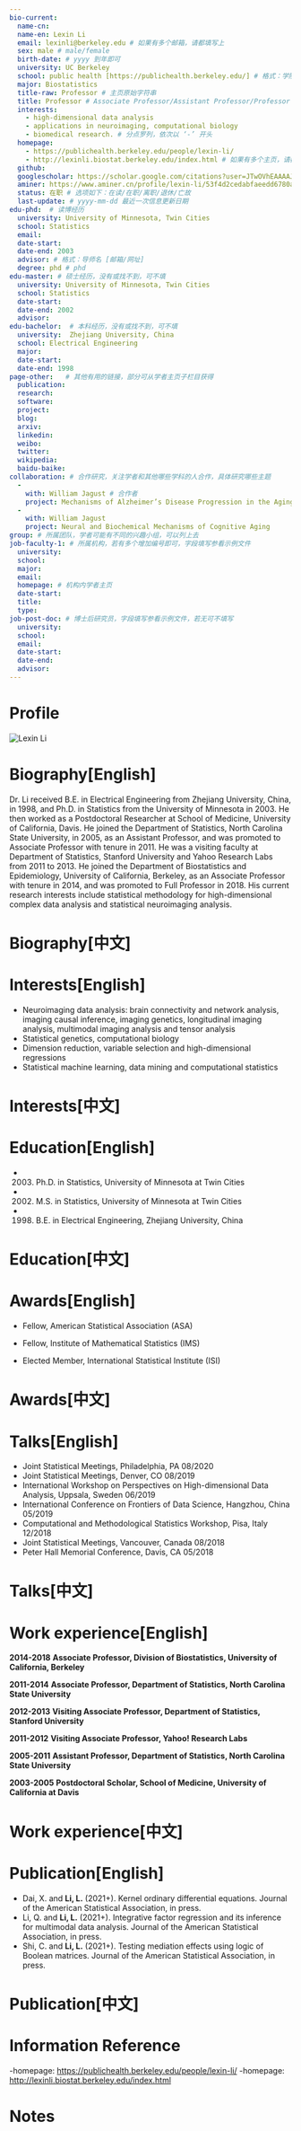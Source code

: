 ```yaml
---
bio-current:
  name-cn: 
  name-en: Lexin Li
  email: lexinli@berkeley.edu # 如果有多个邮箱，请都填写上
  sex: male # male/female
  birth-date: # yyyy 到年即可
  university: UC Berkeley
  school: public health [https://publichealth.berkeley.edu/] # 格式：学院名称 [学院官网链接]
  major: Biostatistics
  title-raw: Professor # 主页原始字符串
  title: Professor # Associate Professor/Assistant Professor/Professor
  interests:
    - high-dimensional data analysis
    - applications in neuroimaging, computational biology
    - biomedical research. # 分点罗列，依次以 ‘-’ 开头
  homepage: 
    - https://publichealth.berkeley.edu/people/lexin-li/
    - http://lexinli.biostat.berkeley.edu/index.html # 如果有多个主页，请都填写上
  github: 
  googlescholar: https://scholar.google.com/citations?user=JTwOVhEAAAAJ&hl=zh-CN  
  aminer: https://www.aminer.cn/profile/lexin-li/53f4d2cedabfaeedd6780a09 # 从这里查找 https://www.aminer.org/search/person
  status: 在职 # 选项如下：在读/在职/离职/退休/亡故
  last-update: # yyyy-mm-dd 最近一次信息更新日期
edu-phd:  # 读博经历
  university: University of Minnesota, Twin Cities
  school: Statistics
  email: 
  date-start: 
  date-end: 2003
  advisor: # 格式：导师名 [邮箱/网址]
  degree: phd # phd
edu-master: # 硕士经历，没有或找不到，可不填
  university: University of Minnesota, Twin Cities
  school: Statistics
  date-start: 
  date-end: 2002
  advisor:
edu-bachelor:  # 本科经历，没有或找不到，可不填
  university:  Zhejiang University, China
  school: Electrical Engineering
  major: 
  date-start: 
  date-end: 1998
page-other:   # 其他有用的链接，部分可从学者主页子栏目获得
  publication: 
  research: 
  software: 
  project: 
  blog: 
  arxiv: 
  linkedin: 
  weibo:
  twitter:
  wikipedia:
  baidu-baike:
collaboration: # 合作研究，关注学者和其他哪些学科的人合作，具体研究哪些主题
  - 
    with: William Jagust # 合作者
    project: Mechanisms of Alzheimer’s Disease Progression in the Aging Brain # 研究主题
  - 
    with: William Jagust
    project: Neural and Biochemical Mechanisms of Cognitive Aging
group: # 所属团队，学者可能有不同的兴趣小组，可以列上去
job-faculty-1: # 所属机构，若有多个增加编号即可，字段填写参看示例文件
  university: 
  school: 
  major: 
  email: 
  homepage: # 机构内学者主页
  date-start: 
  title: 
  type: 
job-post-doc: # 博士后研究员，字段填写参看示例文件，若无可不填写
  university: 
  school: 
  email: 
  date-start: 
  date-end: 
  advisor: 
---
```


# Profile

![Lexin Li](https://i0.wp.com/publichealth.berkeley.edu/wp-content/uploads/2019/07/web_Li-Lexin-2019-e1626918080263.jpg?resize=299%2C400&ssl=1)

# Biography[English]

Dr. Li received B.E. in Electrical Engineering from Zhejiang University, China, in 1998, and Ph.D. in Statistics from the University of Minnesota in 2003. He then worked as a Postdoctoral Researcher at School of Medicine, University of California, Davis. He joined the Department of Statistics, North Carolina State University, in 2005, as an Assistant Professor, and was promoted to Associate Professor with tenure in 2011. He was a visiting faculty at Department of Statistics, Stanford University and Yahoo Research Labs from 2011 to 2013. He joined the Department of Biostatistics and Epidemiology, University of California, Berkeley, as an Associate Professor with tenure in 2014, and was promoted to Full Professor in 2018. His current research interests include statistical methodology for high-dimensional complex data analysis and statistical neuroimaging analysis.

# Biography[中文]

# Interests[English]

* Neuroimaging data analysis: brain connectivity and network analysis, imaging causal inference, imaging genetics, longitudinal imaging analysis, multimodal imaging analysis and tensor analysis
* Statistical genetics, computational biology
* Dimension reduction, variable selection and high-dimensional regressions
* Statistical machine learning, data mining and computational statistics

# Interests[中文]

# Education[English]

- 2003. Ph.D. in Statistics, University of Minnesota at Twin Cities

- 2002. M.S. in Statistics, University of Minnesota at Twin Cities

- 1998. B.E. in Electrical Engineering, Zhejiang University, China

# Education[中文]

# Awards[English]

- Fellow, American Statistical Association (ASA)

- Fellow, Institute of Mathematical Statistics (IMS)

- Elected Member, International Statistical Institute (ISI)



# Awards[中文]

# Talks[English]

- Joint Statistical Meetings, Philadelphia, PA 08/2020
- Joint Statistical Meetings, Denver, CO 08/2019
- International Workshop on Perspectives on High-dimensional Data Analysis, Uppsala, Sweden 06/2019
- International Conference on Frontiers of Data Science, Hangzhou, China 05/2019
- Computational and Methodological Statistics Workshop, Pisa, Italy 12/2018
- Joint Statistical Meetings, Vancouver, Canada 08/2018
- Peter Hall Memorial Conference, Davis, CA 05/2018

# Talks[中文]

# Work experience[English]

**2014-2018** **Associate Professor, Division of Biostatistics, University of California, Berkeley**

**2011-2014** **Associate Professor, Department of Statistics, North Carolina State University**

**2012-2013** **Visiting Associate Professor, Department of Statistics, Stanford University**

**2011-2012** **Visiting Associate Professor, Yahoo! Research Labs**

**2005-2011** **Assistant Professor, Department of Statistics, North Carolina State University**

**2003-2005** **Postdoctoral Scholar, School of Medicine, University of California at Davis**

# Work experience[中文]

# Publication[English]

- Dai, X. and **Li, L.** (2021+). Kernel ordinary differential equations. Journal of the American Statistical Association, in press.
- Li, Q. and **Li, L.** (2021+). Integrative factor regression and its inference for multimodal data analysis. Journal of the American Statistical Association, in press.
- Shi, C. and **Li, L.** (2021+). Testing mediation effects using logic of Boolean matrices. Journal of the American Statistical Association, in press.

# Publication[中文]

# Information Reference
-homepage: https://publichealth.berkeley.edu/people/lexin-li/
-homepage: http://lexinli.biostat.berkeley.edu/index.html
# Notes